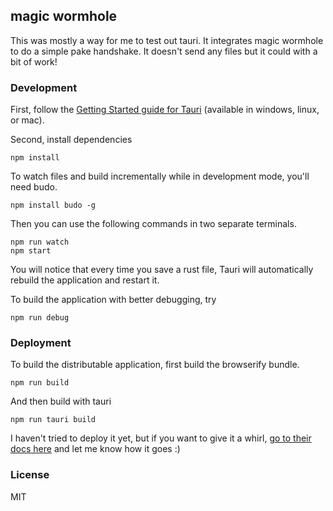 ## magic wormhole

This was mostly a way for me to test out tauri. It integrates magic wormhole to do a simple pake handshake. It doesn't send any files but it could with a bit of work!

### Development

First, follow the [Getting Started guide for
Tauri](https://tauri.studio/en/docs/getting-started/intro) (available in windows, linux, or mac).

Second, install dependencies

```
npm install
```

To watch files and build incrementally while in development mode, you'll need
budo. 

```
npm install budo -g
```

Then you can use the following commands in two separate terminals. 

```
npm run watch
npm start 
```

You will notice that every time you save a rust file, Tauri will automatically
rebuild the application and restart it.

To build the application with better debugging, try

```
npm run debug
```

### Deployment

To build the distributable application, first build the browserify bundle.

```
npm run build
```

And then build with tauri

```
npm run tauri build
```

I haven't tried to deploy it yet, but if you want to give it a whirl, [go to
their docs here](https://tauri.studio/en/docs/usage/development/publishing) and
let me know how it goes :)

### License

MIT
